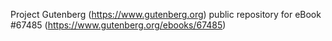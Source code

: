 Project Gutenberg (https://www.gutenberg.org) public repository for
eBook #67485 (https://www.gutenberg.org/ebooks/67485)
